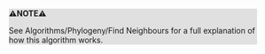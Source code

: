 <div style="margin:2em; background-color: #e0e0e0;">

<strong>⚠️NOTE️️️⚠️</strong>

See Algorithms/Phylogeny/Find Neighbours for a full explanation of how this algorithm works.
</div>

